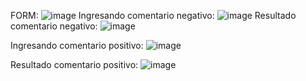 FORM: ![image](https://github.com/NadinXL/PC4Asin/assets/142637573/77167b96-1ce8-4ffe-9099-a5a8feebe4da)
Ingresando comentario negativo: ![image](https://github.com/NadinXL/PC4Asin/assets/142637573/ab171640-beeb-45e2-883e-d506605aaf8f)
Resultado comentario negativo: ![image](https://github.com/NadinXL/PC4Asin/assets/142637573/47ee4320-68d1-4887-ac1b-2611ed85733c)

Ingresando comentario positivo: ![image](https://github.com/NadinXL/PC4Asin/assets/142637573/2b1d6a1e-eb85-41fb-8e2d-7340f04adcb8)

Resultado comentario positivo: ![image](https://github.com/NadinXL/PC4Asin/assets/142637573/6e070e21-38dc-46af-b77a-57279ce421bc)



 
